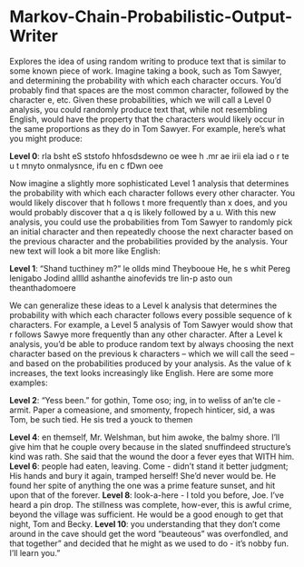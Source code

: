# Markov-Chain-Probabilistic-Output-Writer

Explores the idea of using random writing to produce text that is similar to some known piece
of work. Imagine taking a book, such as Tom Sawyer, and determining the probability with which each character
occurs. You’d probably find that spaces are the most common character, followed by the character e, etc. Given
these probabilities, which we will call a Level 0 analysis, you could randomly produce text that, while not resembling
English, would have the property that the characters would likely occur in the same proportions as they do in Tom
Sawyer. For example, here’s what you might produce:

**Level 0**: rla bsht eS ststofo hhfosdsdewno oe wee h .mr ae irii ela iad o r te u t mnyto onmalysnce, ifu en c fDwn oee

Now imagine a slightly more sophisticated Level 1 analysis that determines the probability with which each character follows every other character. You would likely discover that h follows t more frequently than x does, and you
would probably discover that a q is likely followed by a u. With this new analysis, you could use the probabilities from
Tom Sawyer to randomly pick an initial character and then repeatedly choose the next character based on the previous
character and the probabilities provided by the analysis. Your new text will look a bit more like English:

**Level 1**: “Shand tucthiney m?” le ollds mind Theybooue He, he s whit Pereg lenigabo Jodind alllld ashanthe ainofevids
tre lin-p asto oun theanthadomoere

We can generalize these ideas to a Level k analysis that determines the probability with which each character
follows every possible sequence of k characters. For example, a Level 5 analysis of Tom Sawyer would show that r
follows Sawye more frequently than any other character. After a Level k analysis, you’d be able to produce random
text by always choosing the next character based on the previous k characters – which we will call the seed – and
based on the probabilities produced by your analysis. As the value of k increases, the text looks increasingly like
English. Here are some more examples:

**Level 2**: “Yess been.” for gothin, Tome oso; ing, in to weliss of an’te cle - armit. Paper a comeasione, and smomenty,
fropech hinticer, sid, a was Tom, be such tied. He sis tred a youck to themen

**Level 4**: en themself, Mr. Welshman, but him awoke, the balmy shore. I’ll give him that he couple overy because in
the slated snuffindeed structure’s kind was rath. She said that the wound the door a fever eyes that WITH him.
**Level 6**: people had eaten, leaving. Come - didn’t stand it better judgment; His hands and bury it again, tramped
herself! She’d never would be. He found her spite of anything the one was a prime feature sunset, and hit upon
that of the forever.
**Level 8**: look-a-here - I told you before, Joe. I’ve heard a pin drop. The stillness was complete, how-ever, this is awful
crime, beyond the village was sufficient. He would be a good enough to get that night, Tom and Becky.
**Level 10**: you understanding that they don’t come around in the cave should get the word “beauteous” was overfondled, and that together” and decided that he might as we used to do - it’s nobby fun. I’ll learn you.”
